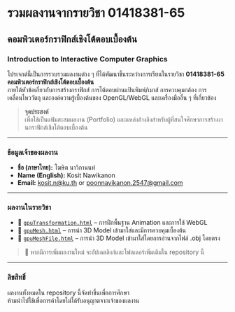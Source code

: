 # รวมผลงานจากรายวิชา 01418381-65  
## คอมพิวเตอร์กราฟิกส์เชิงโต้ตอบเบื้องต้น  
### Introduction to Interactive Computer Graphics

โปรเจกต์นี้เป็นการรวบรวมผลงานต่าง ๆ ที่ได้พัฒนาขึ้นระหว่างการเรียนในรายวิชา **01418381-65 คอมพิวเตอร์กราฟิกส์เชิงโต้ตอบเบื้องต้น**  
ภายใต้หัวข้อเกี่ยวกับการสร้างกราฟิกส์ การโต้ตอบผ่านแป้นพิมพ์/เมาส์ การควบคุมกล้อง การเคลื่อนไหววัตถุ และองค์ความรู้เบื้องต้นของ OpenGL/WebGL และเครื่องมืออื่น ๆ ที่เกี่ยวข้อง

> **จุดประสงค์**  
เพื่อใช้เป็นแฟ้มสะสมผลงาน (Portfolio) และแหล่งอ้างอิงสำหรับผู้ที่สนใจศึกษาการสร้างงานกราฟิกส์เชิงโต้ตอบเบื้องต้น

---

### ข้อมูลเจ้าของผลงาน

- **ชื่อ (ภาษาไทย):** โฆษิต นาวิกานนท์  
- **Name (English):** Kosit Nawikanon  
- **Email:** kosit.n@ku.th or poonnavikanon.2547@gmail.com

---

### ผลงานในรายวิชา

- 🔗 [`gpuTransformation.html`](./gpuTransformation.html) – การฝึกพื้นฐาน Animation และการใช้ WebGL  
- 🔗 [`gpuMesh.html`](./gpuMesh.html) – การนำ 3D Model เข้ามาใส่และมีการควบคุมเบื้องต้น
- 🔗 [`gpuMeshFile.html`](./gpuMeshFile.html) – การนำ 3D Model เข้ามาใส่โดยการอ่านจากไฟล์ .obj โดยตรง

> 🔧 หากมีการเพิ่มผลงานใหม่ จะอัปเดตลิงก์และโฟลเดอร์เพิ่มเติมใน repository นี้

---

### ลิขสิทธิ์

ผลงานทั้งหมดใน repository นี้จัดทำขึ้นเพื่อการศึกษา  
ห้ามนำไปใช้เพื่อการค้าโดยไม่ได้รับอนุญาตจากเจ้าของผลงาน

